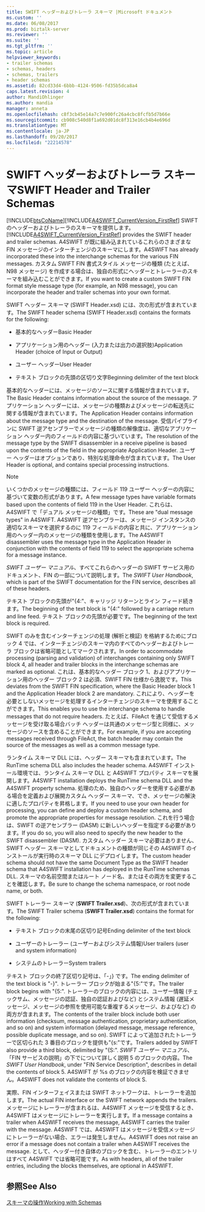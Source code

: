 ```yaml
---
title: SWIFT ヘッダーおよびトレーラ スキーマ |Microsoft ドキュメント
ms.custom: ''
ms.date: 06/08/2017
ms.prod: biztalk-server
ms.reviewer: ''
ms.suite: ''
ms.tgt_pltfrm: ''
ms.topic: article
helpviewer_keywords:
- trailer schemas
- schemas, headers
- schemas, trailers
- header schemas
ms.assetid: 82cd33d4-6bbb-4124-9506-fd35b5dca8a4
caps.latest.revision: 4
author: MandiOhlinger
ms.author: mandia
manager: anneta
ms.openlocfilehash: c8f3cb45e14a7c7e900fc26a4cbc8fcfb5d7b66e
ms.sourcegitcommit: cb908c540d8f1a692d01dc8f313e16cb4b4e696d
ms.translationtype: MT
ms.contentlocale: ja-JP
ms.lasthandoff: 09/20/2017
ms.locfileid: "22214578"
---
```

# <a name="swift-header-and-trailer-schemas"></a><span data-ttu-id="a33d1-102">SWIFT ヘッダーおよびトレーラ スキーマ</span><span class="sxs-lookup"><span data-stu-id="a33d1-102">SWIFT Header and Trailer Schemas</span></span>
[!INCLUDE[btsCoName](../../includes/btsconame-md.md)]<span data-ttu-id="a33d1-103">[!INCLUDE[A4SWIFT_CurrentVersion_FirstRef](../../includes/a4swift-currentversion-firstref-md.md)] SWIFT のヘッダーおよびトレーラのスキーマを提供します。</span><span class="sxs-lookup"><span data-stu-id="a33d1-103"> [!INCLUDE[A4SWIFT_CurrentVersion_FirstRef](../../includes/a4swift-currentversion-firstref-md.md)] provides the SWIFT header and trailer schemas.</span></span> <span data-ttu-id="a33d1-104">A4SWIFT が既に組み込まれているこれらのさまざまな FIN メッセージのインターチェンジのスキーマにします。</span><span class="sxs-lookup"><span data-stu-id="a33d1-104">A4SWIFT has already incorporated these into the interchange schemas for the various FIN messages.</span></span> <span data-ttu-id="a33d1-105">カスタム SWIFT FIN 書式スタイル メッセージの種類 (たとえば、N98 メッセージ) を作成する場合は、独自の形式にヘッダーとトレーラーのスキーマを組み込むことができます。</span><span class="sxs-lookup"><span data-stu-id="a33d1-105">If you want to create a custom SWIFT FIN format style message type (for example, an N98 message), you can incorporate the header and trailer schemas into your own format.</span></span>  
  
 <span data-ttu-id="a33d1-106">SWIFT ヘッダー スキーマ (SWIFT Header.xsd) には、次の形式が含まれています。</span><span class="sxs-lookup"><span data-stu-id="a33d1-106">The SWIFT header schema (SWIFT Header.xsd) contains the formats for the following:</span></span>  
  
-   <span data-ttu-id="a33d1-107">基本的なヘッダー</span><span class="sxs-lookup"><span data-stu-id="a33d1-107">Basic Header</span></span>  
  
-   <span data-ttu-id="a33d1-108">アプリケーション用のヘッダー (入力または出力の選択肢)</span><span class="sxs-lookup"><span data-stu-id="a33d1-108">Application Header (choice of Input or Output)</span></span>  
  
-   <span data-ttu-id="a33d1-109">ユーザー ヘッダー</span><span class="sxs-lookup"><span data-stu-id="a33d1-109">User Header</span></span>  
  
-   <span data-ttu-id="a33d1-110">テキスト ブロックの先頭の区切り文字</span><span class="sxs-lookup"><span data-stu-id="a33d1-110">Beginning delimiter of the text block</span></span>  
  
 <span data-ttu-id="a33d1-111">基本的なヘッダーには、メッセージのソースに関する情報が含まれています。</span><span class="sxs-lookup"><span data-stu-id="a33d1-111">The Basic Header contains information about the source of the message.</span></span> <span data-ttu-id="a33d1-112">アプリケーション ヘッダーには、メッセージの種類およびメッセージの転送先に関する情報が含まれています。</span><span class="sxs-lookup"><span data-stu-id="a33d1-112">The Application Header contains information about the message type and the destination of the message.</span></span> <span data-ttu-id="a33d1-113">受信パイプラインに SWIFT 逆アセンブラーでメッセージの種類の解像度は、適切なアプリケーション ヘッダー内のフィールドの内容に基づいています。</span><span class="sxs-lookup"><span data-stu-id="a33d1-113">The resolution of the message type by the SWIFT disassembler in a receive pipeline is based upon the contents of the field in the appropriate Application Header.</span></span> <span data-ttu-id="a33d1-114">ユーザー ヘッダーはオプションであり、特別な処理命令が含まれています。</span><span class="sxs-lookup"><span data-stu-id="a33d1-114">The User Header is optional, and contains special processing instructions.</span></span>  
  
> [!NOTE]
>  <span data-ttu-id="a33d1-115">いくつかのメッセージの種類には、フィールド 119 ユーザー ヘッダーの内容に基づいて変数の形式があります。</span><span class="sxs-lookup"><span data-stu-id="a33d1-115">A few message types have variable formats based upon the contents of field 119 in the User Header.</span></span> <span data-ttu-id="a33d1-116">これらは、A4SWIFT で「デュアル メッセージの種類」です。</span><span class="sxs-lookup"><span data-stu-id="a33d1-116">These are "dual message types" in A4SWIFT.</span></span> <span data-ttu-id="a33d1-117">A4SWIFT 逆アセンブラーは、メッセージ インスタンスの適切なスキーマを選択するのに 119 フィールドの内容と共に、アプリケーション用のヘッダー内のメッセージの種類を使用します。</span><span class="sxs-lookup"><span data-stu-id="a33d1-117">The A4SWIFT disassembler uses the message type in the Application Header in conjunction with the contents of field 119 to select the appropriate schema for a message instance.</span></span>  
  
 <span data-ttu-id="a33d1-118">*SWIFT ユーザー マニュアル*、すべてこれらのヘッダーの SWIFT サービス用のドキュメント、FIN の一部について説明します。</span><span class="sxs-lookup"><span data-stu-id="a33d1-118">The *SWIFT User Handbook*, which is part of the SWIFT documentation for the FIN service, describes all of these headers.</span></span>  
  
 <span data-ttu-id="a33d1-119">テキスト ブロックの先頭が"{4:"、キャリッジ リターンとライン フィード続きます。</span><span class="sxs-lookup"><span data-stu-id="a33d1-119">The beginning of the text block is "{4:" followed by a carriage return and line feed.</span></span> <span data-ttu-id="a33d1-120">テキスト ブロックの先頭が必要です。</span><span class="sxs-lookup"><span data-stu-id="a33d1-120">The beginning of the text block is required.</span></span>  
  
 <span data-ttu-id="a33d1-121">SWIFT のみを含むインターチェンジの処理 (解析と検証) を格納するためにブロック 4 では、インターチェンジのスキーマ内のすべてのヘッダーおよびトレーラ ブロックは省略可能としてマークされます。</span><span class="sxs-lookup"><span data-stu-id="a33d1-121">In order to accommodate processing (parsing and validation) of interchanges containing only SWIFT block 4, all header and trailer blocks in the interchange schemas are marked as optional.</span></span> <span data-ttu-id="a33d1-122">これは、基本的なヘッダー ブロック 1、およびアプリケーション用のヘッダー ブロック 2 は必須、SWIFT FIN 仕様から逸脱です。</span><span class="sxs-lookup"><span data-stu-id="a33d1-122">This deviates from the SWIFT FIN specification, where the Basic Header block 1 and the Application Header block 2 are mandatory.</span></span> <span data-ttu-id="a33d1-123">これにより、ヘッダーを必要としないメッセージを処理するインターチェンジのスキーマを使用することができます。</span><span class="sxs-lookup"><span data-stu-id="a33d1-123">This enables you to use the interchange schema to handle messages that do not require headers.</span></span> <span data-ttu-id="a33d1-124">たとえば、FileAct を通じて受信するメッセージを受け取る場合バッチ ヘッダーは共通のメッセージ型と同様に、メッセージのソースを含めることができます。</span><span class="sxs-lookup"><span data-stu-id="a33d1-124">For example, if you are accepting messages received through FileAct, the batch header may contain the source of the messages as well as a common message type.</span></span>  
  
 <span data-ttu-id="a33d1-125">ランタイム スキーマ DLL には、ヘッダー スキーマも含まれています。</span><span class="sxs-lookup"><span data-stu-id="a33d1-125">The RunTime schema DLL also includes the header schema.</span></span> <span data-ttu-id="a33d1-126">A4SWIFT インストール環境では、ランタイム スキーマ DLL と A4SWIFT プロパティ スキーマを展開します。</span><span class="sxs-lookup"><span data-stu-id="a33d1-126">A4SWIFT installation deploys the RunTime schema DLL and the A4SWIFT property schema.</span></span> <span data-ttu-id="a33d1-127">処理のため、独自のヘッダーを使用する必要がある場合を定義および展開カスタム ヘッダー スキーマ、でき、メッセージの解決に適したプロパティを昇格します。</span><span class="sxs-lookup"><span data-stu-id="a33d1-127">If you need to use your own header for processing, you can define and deploy a custom header schema, and promote the appropriate properties for message resolution.</span></span> <span data-ttu-id="a33d1-128">これを行う場合は、SWIFT の逆アセンブラー (DASM) に新しいヘッダーを指定する必要があります。</span><span class="sxs-lookup"><span data-stu-id="a33d1-128">If you do so, you will also need to specify the new header to the SWIFT disassembler (DASM).</span></span> <span data-ttu-id="a33d1-129">カスタム ヘッダー スキーマ必要はありません、SWIFT ヘッダー スキーマとしてドキュメントの種類が同じその A4SWIFT のインストールが実行時のスキーマ DLL にデプロイします。</span><span class="sxs-lookup"><span data-stu-id="a33d1-129">The custom header schema should not have the same Document Type as the SWIFT header schema that A4SWIFT installation has deployed in the RunTime schemas DLL.</span></span> <span data-ttu-id="a33d1-130">スキーマの名前空間またはルート ノード名、またはその両方を変更することを確認します。</span><span class="sxs-lookup"><span data-stu-id="a33d1-130">Be sure to change the schema namespace, or root node name, or both.</span></span>  
  
 <span data-ttu-id="a33d1-131">SWIFT トレーラー スキーマ (**SWIFT Trailer.xsd**)、次の形式が含まれています。</span><span class="sxs-lookup"><span data-stu-id="a33d1-131">The SWIFT Trailer schema (**SWIFT Trailer.xsd**) contains the format for the following:</span></span>  
  
-   <span data-ttu-id="a33d1-132">テキスト ブロックの末尾の区切り記号</span><span class="sxs-lookup"><span data-stu-id="a33d1-132">Ending delimiter of the text block</span></span>  
  
-   <span data-ttu-id="a33d1-133">ユーザーのトレーラー (ユーザーおよびシステム情報)</span><span class="sxs-lookup"><span data-stu-id="a33d1-133">User trailers (user and system information)</span></span>  
  
-   <span data-ttu-id="a33d1-134">システムのトレーラー</span><span class="sxs-lookup"><span data-stu-id="a33d1-134">System trailers</span></span>  
  
 <span data-ttu-id="a33d1-135">テキスト ブロックの終了区切り記号は、「-」} です。</span><span class="sxs-lookup"><span data-stu-id="a33d1-135">The ending delimiter of the text block is "-}".</span></span> <span data-ttu-id="a33d1-136">トレーラー ブロックが始まる"{5:"です。</span><span class="sxs-lookup"><span data-stu-id="a33d1-136">The trailer block begins with "{5:".</span></span> <span data-ttu-id="a33d1-137">トレーラーのブロックの内容には、ユーザー情報 (チェックサム、メッセージの認証、独自の認証およびなど) とシステム情報 (遅延メッセージ、メッセージの参照を使用可能な重複するメッセージ、およびなど) の両方が含まれます。</span><span class="sxs-lookup"><span data-stu-id="a33d1-137">The contents of the trailer block include both user information (checksum, message authentication, proprietary authentication, and so on) and system information (delayed message, message reference, possible duplicate message, and so on).</span></span> <span data-ttu-id="a33d1-138">SWIFT によって追加されたトレーラーで区切られた 3 番目のブロックを提供も"{s:"です。</span><span class="sxs-lookup"><span data-stu-id="a33d1-138">Trailers added by SWIFT also provide a third block, delimited by "{S:".</span></span> <span data-ttu-id="a33d1-139">*SWIFT ユーザー マニュアル*、「FIN サービスの説明」の下でについて詳しく説明 5 のブロックの内容。</span><span class="sxs-lookup"><span data-stu-id="a33d1-139">The *SWIFT User Handbook*, under "FIN Service Description", describes in detail the contents of block 5.</span></span> <span data-ttu-id="a33d1-140">A4SWIFT が %s のブロックの内容を検証できません。</span><span class="sxs-lookup"><span data-stu-id="a33d1-140">A4SWIFT does not validate the contents of block S.</span></span>  
  
 <span data-ttu-id="a33d1-141">実際、FIN インターフェイスまたは SWIFT ネットワークは、トレーラーを追加します。</span><span class="sxs-lookup"><span data-stu-id="a33d1-141">The actual FIN interface or the SWIFT network appends the trailers.</span></span> <span data-ttu-id="a33d1-142">メッセージにトレーラーが含まれるは、A4SWIFT メッセージを受信するとき、A4SWIFT はメッセージにトレーラーを実行します。</span><span class="sxs-lookup"><span data-stu-id="a33d1-142">If a message contains a trailer when A4SWIFT receives the message, A4SWIFT carries the trailer with the message.</span></span> <span data-ttu-id="a33d1-143">A4SWIFT では、A4SWIFT はメッセージを受信メッセージにトレーラーがない場合、エラーは発生しません。</span><span class="sxs-lookup"><span data-stu-id="a33d1-143">A4SWIFT does not raise an error if a message does not contain a trailer when A4SWIFT receives the message.</span></span> <span data-ttu-id="a33d1-144">として、ヘッダー付き自体のブロックを含む、トレーラーのエントリはすべて A4SWIFT では省略可能です。</span><span class="sxs-lookup"><span data-stu-id="a33d1-144">As with headers, all of the trailer entries, including the blocks themselves, are optional in A4SWIFT.</span></span>  
  
## <a name="see-also"></a><span data-ttu-id="a33d1-145">参照</span><span class="sxs-lookup"><span data-stu-id="a33d1-145">See Also</span></span>  
 [<span data-ttu-id="a33d1-146">スキーマの操作</span><span class="sxs-lookup"><span data-stu-id="a33d1-146">Working with Schemas</span></span>](../../adapters-and-accelerators/accelerator-swift/working-with-schemas.md)